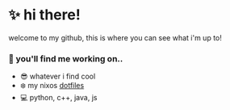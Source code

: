 

<!--
**airwuu/airwuu** is a ✨ _special_ ✨ repository because its `README.md` (this file) appears on your GitHub profile.

Here are some ideas to get you started:

- 🔭 I’m currently working on ...
- 🌱 I’m currently learning ...
- 👯 I’m looking to collaborate on ...
- 🤔 I’m looking for help with ...
- 💬 Ask me about ...
- 📫 How to reach me: ...
- 😄 Pronouns: ...
- ⚡ Fun fact: ...
-->

# ✨ hi there! 
welcome to my github, this is where you can see what i'm up to!

### 🔭 you'll find me working on..
- 😎 whatever i find cool
- ❄️ my nixos [dotfiles](https://github.com/airwuu/dots)
- 💻 python, c++, java, js

